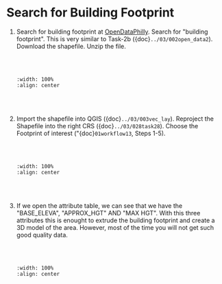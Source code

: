 # Search for Building Footprint

1. Search for building footprint at <a href="https://www.opendataphilly.org/" target="_blank">OpenDataPhilly</a>. Search for "building footprint". This is very similar to Task-2b ({doc}`../03/002open_data2`). Download the shapefile. Unzip the file.

    <br/><br/>
    ```{image} ../../_static/020workflow18/img1.png
    :width: 100%
    :align: center
    ```
    <br/><br/>

2. Import the shapefile into QGIS ({doc}`../03/003vec_lay`). Reproject the Shapefile into the right CRS ({doc}`../03/028task28`). Choose the Footprint of interest ("{doc}`01workflow13`, Steps 1-5).

    <br/><br/>
    ```{image} ../../_static/020workflow18/img2.png
    :width: 100%
    :align: center
    ```
    <br/><br/>

3. If we open the attribute table, we can see that we have the "BASE_ELEVA", "APPROX_HGT" AND "MAX HGT". With this three attributes this is enought to extrude the building footprint and create a 3D model of the area. However, most of the time you will not get such good quality data.

    <br/><br/>
    ```{image} ../../_static/020workflow18/img3.png
    :width: 100%
    :align: center
    ```
    <br/><br/>
